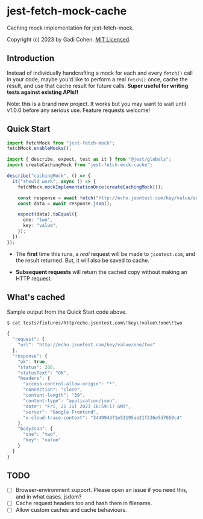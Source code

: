# jest-fetch-mock-cache

Caching mock implementation for jest-fetch-mock.

Copyright (c) 2023 by Gadi Cohen. [MIT Licensed](./LICENSE.txt).

## Introduction

Instead of individually handcrafting a mock for each and every `fetch()`
call in your code, maybe you'd like to perform a real `fetch()` once,
cache the result, and use that cache result for future calls. **Super
useful for writing tests against existing APIs!!**

Note: this is a brand new project. It works but you may want to wait
until v1.0.0 before any serious use. Feature requests welcome!

## Quick Start

```ts
import fetchMock from "jest-fetch-mock";
fetchMock.enableMocks();

import { describe, expect, test as it } from "@jest/globals";
import createCachingMock from "jest-fetch-mock-cache";

describe("cachingMock", () => {
  it("should work", async () => {
    fetchMock.mockImplementationOnce(createCachingMock());

    const response = await fetch("http://echo.jsontest.com/key/value/one/two");
    const data = await response.json();

    expect(data).toEqual({
      one: "two",
      key: "value",
    });
  });
});
```

- The **first** time this runs, a _real_ request will be made to
  `jsontest.com`, and the result returned. But, it will also be
  saved to cache.

- **Subsequent requests** will return the cached copy without
  making an HTTP request.

## What's cached

Sample output from the Quick Start code above.

```bash
$ cat tests/fixtures/http/echo.jsontest.com\!key\!value\!one\!two
```

```js
{
  "request": {
    "url": "http://echo.jsontest.com/key/value/one/two"
  },
  "response": {
    "ok": true,
    "status": 200,
    "statusText": "OK",
    "headers": {
      "access-control-allow-origin": "*",
      "connection": "close",
      "content-length": "39",
      "content-type": "application/json",
      "date": "Fri, 21 Jul 2023 16:59:17 GMT",
      "server": "Google Frontend",
      "x-cloud-trace-context": "344994371e51195ae21f236e5d7650c4"
    },
    "bodyJson": {
      "one": "two",
      "key": "value"
    }
  }
}
```

## TODO

- [ ] Browser-environment support. Please open an issue if you need this, and in what cases. jsdom?
- [ ] Cache request headers too and hash them in filename.
- [ ] Allow custom caches and cache behaviours.
